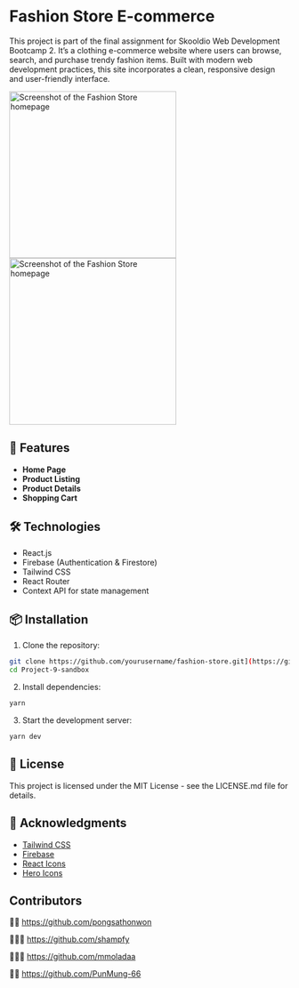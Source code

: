 # Fashion Store E-commerce

This project is part of the final assignment for Skooldio Web Development Bootcamp 2. It’s a clothing e-commerce website where users can browse, search, and purchase trendy fashion items. Built with modern web development practices, this site incorporates a clean, responsive design and user-friendly interface.


<img src="https://assets.skooldio.com/static/landing/images/skooldio_fb_share.png" alt="Screenshot of the Fashion Store homepage" width="300" > <img src="https://cdn.lugc.link/af6c3f10-9888-4961-b07b-b81c33e48755/-/preview/521x305/-/format/auto/" alt="Screenshot of the Fashion Store homepage" width="300"> 


## 🚀 Features

- **Home Page**
- **Product Listing**
- **Product Details**
- **Shopping Cart**

## 🛠️ Technologies

- React.js
- Firebase (Authentication & Firestore)
- Tailwind CSS
- React Router
- Context API for state management

## 📦 Installation

1. Clone the repository:
```bash
git clone https://github.com/yourusername/fashion-store.git](https://github.com/PunMung-66/Project-9-sandbox.git
cd Project-9-sandbox
```

2. Install dependencies:
```bash
yarn
```

3. Start the development server:
```bash
yarn dev
```

## 📝 License

This project is licensed under the MIT License - see the LICENSE.md file for details.

## 🙏 Acknowledgments

- [Tailwind CSS](https://tailwindcss.com/)
- [Firebase](https://firebase.google.com/)
- [React Icons](https://react-icons.github.io/react-icons/)
- [Hero Icons](https://heroicons.com/)

## Contributors
👨🏻 https://github.com/pongsathonwon

👨🏻‍🦲 https://github.com/shampfy

👱🏻‍♀️ https://github.com/mmoladaa 

👦🏻 https://github.com/PunMung-66




